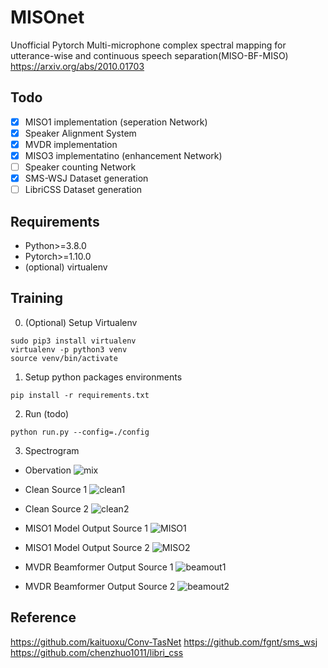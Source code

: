 # MISOnet
Unofficial Pytorch Multi-microphone complex spectral mapping for utterance-wise and continuous speech separation(MISO-BF-MISO)
https://arxiv.org/abs/2010.01703

## Todo
- [x] MISO1 implementation (seperation Network)
- [x] Speaker Alignment System
- [x] MVDR implementation
- [x] MISO3 implementatino (enhancement Network)
- [ ] Speaker counting Network
- [x] SMS-WSJ Dataset generation
- [ ] LibriCSS Dataset generation

## Requirements
 - Python>=3.8.0
 - Pytorch>=1.10.0
 - (optional) virtualenv
 
## Training

0. (Optional) Setup Virtualenv
```
sudo pip3 install virtualenv
virtualenv -p python3 venv
source venv/bin/activate
```

1. Setup python packages environments
```
pip install -r requirements.txt
```

2. Run (todo)
```
python run.py --config=./config
```

3. Spectrogram
  - Obervation
![mix](https://user-images.githubusercontent.com/67786803/142854365-fd342767-c4cb-4222-9f52-0ee3dd57ba57.jpg)

  - Clean Source 1
  ![clean1](https://user-images.githubusercontent.com/67786803/142854420-c8e5ea9c-8016-48b4-a952-421078054d08.jpg)

  - Clean Source 2
  ![clean2](https://user-images.githubusercontent.com/67786803/142854443-d979702e-7182-4373-a01a-5f37da2d9dd7.jpg)
 
  - MISO1 Model Output Source 1 
  ![MISO1](https://user-images.githubusercontent.com/67786803/142854505-debc5819-2475-41b5-9f90-f6b52b08e355.jpg)

  - MISO1 Model Output Source 2
  ![MISO2](https://user-images.githubusercontent.com/67786803/142854547-7443024d-e43f-47c9-97f9-442c1a82b0ad.jpg)

  - MVDR Beamformer Output Source 1
  ![beamout1](https://user-images.githubusercontent.com/67786803/142854587-7efb9afa-bc9f-42fc-94f5-fb7b61c3fded.jpg)

  - MVDR Beamformer Output Source 2
  ![beamout2](https://user-images.githubusercontent.com/67786803/142854613-9657a16c-f602-4ed2-86d6-f5afa52e4c8d.jpg)



## Reference
https://github.com/kaituoxu/Conv-TasNet
https://github.com/fgnt/sms_wsj
https://github.com/chenzhuo1011/libri_css
